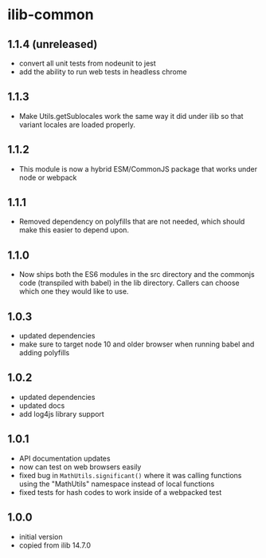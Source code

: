 # ilib-common

## 1.1.4 (unreleased)

-   convert all unit tests from nodeunit to jest
-   add the ability to run web tests in headless chrome

## 1.1.3

-   Make Utils.getSublocales work the same way it did under ilib so that
    variant locales are loaded properly.

## 1.1.2

-   This module is now a hybrid ESM/CommonJS package that works under node
    or webpack

## 1.1.1

-   Removed dependency on polyfills that are not needed, which should make this
    easier to depend upon.

## 1.1.0

-   Now ships both the ES6 modules in the src directory and the commonjs code
    (transpiled with babel) in the lib directory. Callers can choose which one
    they would like to use.

## 1.0.3

-   updated dependencies
-   make sure to target node 10 and older browser when running babel and adding
    polyfills

## 1.0.2

-   updated dependencies
-   updated docs
-   add log4js library support

## 1.0.1

-   API documentation updates
-   now can test on web browsers easily
-   fixed bug in `MathUtils.significant()` where it was calling functions
    using the "MathUtils" namespace instead of local functions
-   fixed tests for hash codes to work inside of a webpacked test

## 1.0.0

-   initial version
-   copied from ilib 14.7.0
